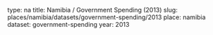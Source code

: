 type: na
title: Namibia / Government Spending (2013)
slug: places/namibia/datasets/government-spending/2013
place: namibia
dataset: government-spending
year: 2013
